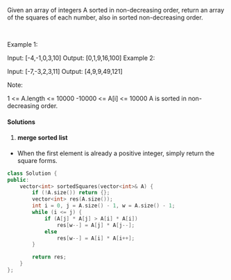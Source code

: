 Given an array of integers A sorted in non-decreasing order, return an array of the squares of each number, also in sorted non-decreasing order.

 

Example 1:

Input: [-4,-1,0,3,10]
Output: [0,1,9,16,100]
Example 2:

Input: [-7,-3,2,3,11]
Output: [4,9,9,49,121]
 

Note:

1 <= A.length <= 10000
-10000 <= A[i] <= 10000
A is sorted in non-decreasing order.

#### Solutions

1. #### merge sorted list

- When the first element is already a positive integer, simply return the square forms.

```c++
class Solution {
public:
    vector<int> sortedSquares(vector<int>& A) {
        if (!A.size()) return {};
        vector<int> res(A.size());
        int i = 0, j = A.size() - 1, w = A.size() - 1;
        while (i <= j) {
            if (A[j] * A[j] > A[i] * A[i])
                res[w--] = A[j] * A[j--];
            else
                res[w--] = A[i] * A[i++];
        }

        return res;
    }
};
```